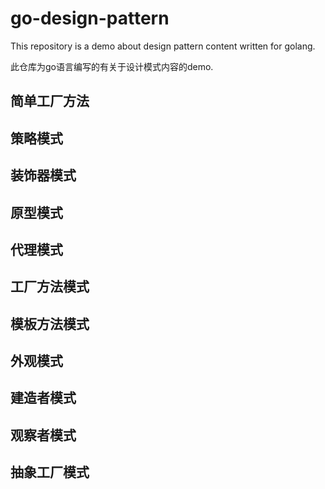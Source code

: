 # go-design-pattern
This  repository is a demo about design pattern content written for golang.

此仓库为go语言编写的有关于设计模式内容的demo.

## 简单工厂方法

## 策略模式

## 装饰器模式

## 原型模式

## 代理模式

## 工厂方法模式

## 模板方法模式

## 外观模式

## 建造者模式

## 观察者模式

## 抽象工厂模式




